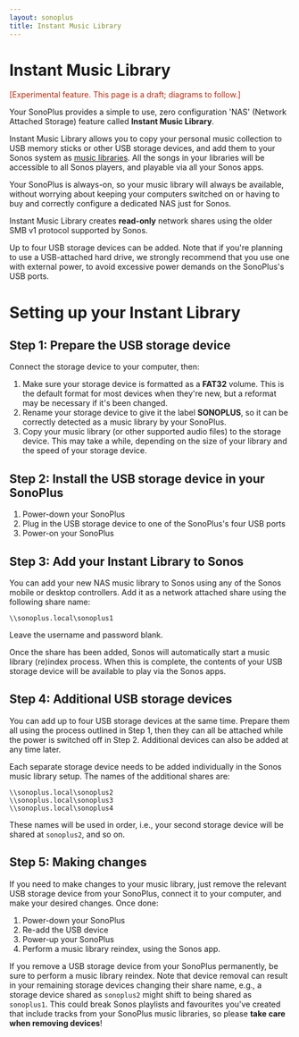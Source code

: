 ```yaml
---
layout: sonoplus
title: Instant Music Library
---
```


# Instant Music Library

<p style="color:#B8290B">[Experimental feature. This page is a draft; diagrams to follow.]</p>

Your SonoPlus provides a simple to use, zero configuration 'NAS' (Network Attached Storage) feature called **Instant Music Library**.

Instant Music Library allows you to copy your personal music collection to USB memory sticks or other USB storage devices, and add them to your Sonos system as [music libraries](https://support.sonos.com/s/article/257). All the songs in your libraries will be accessible to all Sonos players, and playable via all your Sonos apps.

Your SonoPlus is always-on, so your music library will always be available, without worrying about keeping your computers switched on or having to buy and correctly configure a dedicated NAS just for Sonos.

Instant Music Library creates **read-only** network shares using the older SMB v1 protocol supported by Sonos. 

Up to four USB storage devices can be added. Note that if you're planning to use a USB-attached hard drive, we strongly recommend that you use one with external power, to avoid excessive power demands on the SonoPlus's USB ports.

# Setting up your Instant Library

## Step 1: Prepare the USB storage device

Connect the storage device to your computer, then:

1. Make sure your storage device is formatted as a **FAT32** volume. This is the default format for most devices when they're new, but a reformat may be necessary if it's been changed.
1. Rename your storage device to give it the label **SONOPLUS**, so it can be correctly detected as a music library by your SonoPlus.
1. Copy your music library (or other supported audio files) to the storage device. This may take a while, depending on the size of your library and the speed of your storage device.

## Step 2: Install the USB storage device in your SonoPlus

1. Power-down your SonoPlus
1. Plug in the USB storage device to one of the SonoPlus's four USB ports
1. Power-on your SonoPlus

## Step 3: Add your Instant Library to Sonos

You can add your new NAS music library to Sonos using any of the Sonos mobile or desktop controllers. Add it as a network attached share using the following share name:

`\\sonoplus.local\sonoplus1`

Leave the username and password blank.

Once the share has been added, Sonos will automatically start a music library (re)index process. When this is complete, the contents of your USB storage device will be available to play via the Sonos apps.

## Step 4: Additional USB storage devices

You can add up to four USB storage devices at the same time. Prepare them all using the process outlined in Step 1, then they can all be attached while the power is switched off in Step 2. Additional devices can also be added at any time later.

Each separate storage device needs to be added individually in the Sonos music library setup. The names of the additional shares are:

```
\\sonoplus.local\sonoplus2
\\sonoplus.local\sonoplus3
\\sonoplus.local\sonoplus4
```

These names will be used in order, i.e., your second storage device will be shared at `sonoplus2`, and so on.

## Step 5: Making changes

If you need to make changes to your music library, just remove the relevant USB storage device from your SonoPlus, connect it to your computer, and make your desired changes. Once done:

1. Power-down your SonoPlus
1. Re-add the USB device
1. Power-up your SonoPlus
1. Perform a music library reindex, using the Sonos app.

If you remove a USB storage device from your SonoPlus permanently, be sure to perform a music library reindex. Note that device removal can result in your remaining storage devices changing their share name, e.g., a storage device shared as `sonoplus2` might shift to being shared as `sonoplus1`. This could break Sonos playlists and favourites you've created that include tracks from your SonoPlus music libraries, so please **take care when removing devices**!